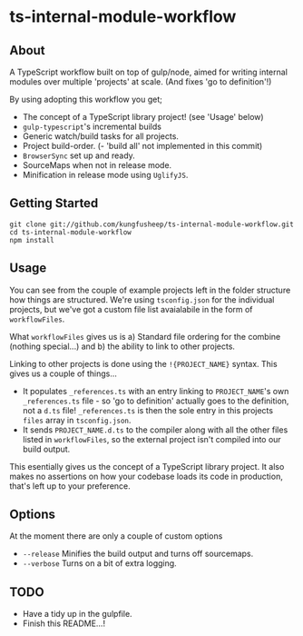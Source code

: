 # ts-internal-module-workflow


## About
A TypeScript workflow built on top of gulp/node, aimed for writing internal modules over multiple 'projects' at scale. (And fixes 'go to definition'!)

By using adopting this workflow you get; 

- The concept of a TypeScript library project! (see 'Usage' below)
- `gulp-typescript`'s incremental builds 
- Generic watch/build tasks for all projects. 
- Project build-order. (- 'build all' not implemented in this commit) 
- `BrowserSync` set up and ready. 
- SourceMaps when not in release mode. 
- Minification in release mode using `UglifyJS`. 


## Getting Started

	git clone git://github.com/kungfusheep/ts-internal-module-workflow.git
	cd ts-internal-module-workflow
	npm install
	

## Usage
	
You can see from the couple of example projects left in the folder structure how things are structured. We're using `tsconfig.json` for the individual projects, but we've got a custom file list avaialabile in the form of `workflowFiles`.

What `workflowFiles` gives us is a) Standard file ordering for the combine (nothing special...) and b) the ability to link to other projects.

Linking to other projects is done using the `!{PROJECT_NAME}` syntax. This gives us a couple of things...
- It populates `_references.ts` with an entry linking to `PROJECT_NAME`'s own `_references.ts` file - so 'go to definition' actually goes to the definition, not a `d.ts` file! `_references.ts` is then the sole entry in this projects `files` array in `tsconfig.json`.
- It sends `PROJECT_NAME.d.ts` to the compiler along with all the other files listed in `workflowFiles`, so the external project isn't compiled into our build output. 

This esentially gives us the concept of a TypeScript library project. It also makes no assertions on how your codebase loads its code in production, that's left up to your preference.
 
## Options

At the moment there are only a couple of custom options

- `--release` Minifies the build output and turns off sourcemaps. 
- `--verbose` Turns on a bit of extra logging. 


## TODO

- Have a tidy up in the gulpfile.
- Finish this README...!

